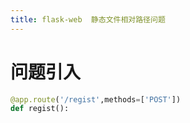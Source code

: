 ```yaml
---
title: flask-web  静态文件相对路径问题
---
```

# 问题引入
``` python
@app.route('/regist',methods=['POST'])
def regist():
```